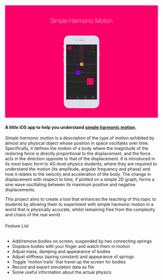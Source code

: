 
![](images/shm6_2.png)
#### A little iOS app to help you understand [simple harmonic motion](https://en.wikipedia.org/wiki/Simple_harmonic_motion).

*Simple harmonic motion* is a description of the type of motion exhibited by almost any physical object whose position in space oscillates over time. Specifically, it defines the motion of a body where the magnitude of the restoring force is directly proportional to the displacement, and the force acts in the direction opposite to that of the displacement. It is introduced in its most basic form to AS-level physics students, where they are required to understand the motion (its amplitude, angular frequency and phase) and how it relates to the velocity and acceleration of the body. The change in displacement with respect to time, if plotted on a simple 2D graph, forms a sine wave oscillating between its maximum positive and negative displacements.

This project aims to create a tool that enhances the teaching of this topic to students by allowing them to experiment with simple harmonic motion in a world that is physically accurate, whilst remaining free from the complexity and chaos of the real world.

###### Feature List
- Add/remove bodies on screen, suspended by two connecting springs 
- Displace bodies with your finger and watch them in motion
- Adjust mass, damping and appearance of bodies
- Adjust stiffness (spring constant) and appearance of springs
- Toggle 'motion trails' that travel up the screen for bodies 
- Record and export simulation data as file 
- Some useful information about the actual physics
